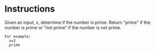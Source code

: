 # Instructions

Given an input, x, determine if the number is prime. Return "prime" if the number is prime or "not prime" if the number is not prime.

```text
For example:
  x=2
  prime
```
